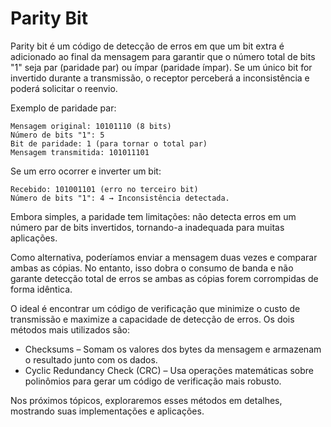 # Parity Bit

Parity bit é um código de detecção de erros em que um bit extra é adicionado ao final da mensagem para garantir que o número total de bits "1" seja par (paridade par) ou ímpar (paridade ímpar). Se um único bit for invertido durante a transmissão, o receptor perceberá a inconsistência e poderá solicitar o reenvio.

Exemplo de paridade par:

```
Mensagem original: 10101110 (8 bits)
Número de bits "1": 5
Bit de paridade: 1 (para tornar o total par)
Mensagem transmitida: 101011101
```

Se um erro ocorrer e inverter um bit:

```
Recebido: 101001101 (erro no terceiro bit)
Número de bits "1": 4 → Inconsistência detectada.
```
Embora simples, a paridade tem limitações: não detecta erros em um número par de bits invertidos, tornando-a inadequada para muitas aplicações.

Como alternativa, poderíamos enviar a mensagem duas vezes e comparar ambas as cópias. No entanto, isso dobra o consumo de banda e não garante detecção total de erros se ambas as cópias forem corrompidas de forma idêntica.

O ideal é encontrar um código de verificação que minimize o custo de transmissão e maximize a capacidade de detecção de erros. Os dois métodos mais utilizados são:

- Checksums – Somam os valores dos bytes da mensagem e armazenam o resultado junto com os dados.
- Cyclic Redundancy Check (CRC) – Usa operações matemáticas sobre polinômios para gerar um código de verificação mais robusto.

Nos próximos tópicos, exploraremos esses métodos em detalhes, mostrando suas implementações e aplicações.